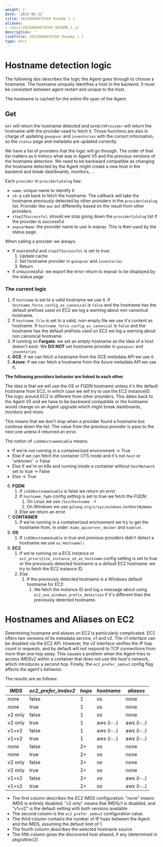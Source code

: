 ```yaml
---
weight: 2
date: '2025-06-12'
title: 20250606070309 Readme 1 1
aliases:
- /docs/20250606070309_README_1_1/
description: ''
linkTitle: 20250606070309 Readme 1 1
type: docs
---
```


# Hostname detection logic

The following doc describes the logic the Agent goes through to choose a hostname. The hostname uniquely identifies a
host in the backend. It must be consistent between agent restart and unique to the host.

The hostname is cached for the entire life span of the Agent.

## Get

`Get` will return the hostname detected and `GetWithProvider` will return the hostname with the provider used to fetch
it. Those functions are also in charge of updating `goexpvar` and `inventories` with the correct information, so the
`status` page and metadata are updated correctly.

We have a list of providers that the logic will go through. The order of that list matters as it mimics what was in
Agent V5 and the previous versions of the hostname detection. We need to be backward compatible as changing the hostname
detected by the Agent might create a new host in the backend and break dashboards, monitors, ...

Each `provider` in `providerCatalog` has:
- `name`: unique name to identify it
- `cb`: a call back to fetch the hostname. The callback will take the hostname previously detected by other providers in
  the `providerCatalog` list. Provider like `aws` act differently based on the result from other providers.
- `stopIfSuccessful`: should we stop going down the `providerCatalog` list if the provider is successful
- `expvarName`: the provider name to use in expvar. This is then used by the status page.

When calling a provider we always:
- If successful and `stopIfSuccessful` is set to true:
    1. Update cache
    2. Set hostname provider in `goexpvar` and `inventories`
    4. Return
- If unsuccessful: we export the error return to expvar to be displayed by the status page

### The current logic

1. If `hostname` is set to a valid hostname we use it. If `hostname_force_config_as_canonical` is `false` and the hostname
   has the default prefixes used on EC2 we log a warning about non canonical hostname.
2. If `hostname_file` is set to a valid, non-empty file we use it's content as hostname. If
   `hostname_force_config_as_canonical` is `false` and the hostname has the default prefixes used on EC2 we log a warning
   about non canonical hostname.
3. If running on **Fargate**: we set an empty hostname as the idea of a host doesn't exist. We **DO NOT** set hostname
   provider in `goexpvar` and `inventories`
4. **GCE**: if we can fetch a hostname from the GCE metadata API we use it.
5. **Azure**: if we can fetch a hostname from the Azure metadata API we use it.

**The following providers behavior are linked to each other**

The idea is that we will use the OS or FQDN hostname unless it's the default hostname from EC2, in which case we will
try to use the EC2 instanceID. The logic around EC2 is different from other providers. This dates back to the Agent V5
and we have to be backward compatible or the hostname would change on an Agent upgrade which might break dashboards,
monitors and more.

This means that we don't stop when a provider found a hostname but continue down the list. The value from the previous
provider is pass to the next one unless it returned an error.

The notion of `isOSHostnameUsable` means:
- If we're not running in a containerized environment -> True
- Else if we can fetch the container UTS mode and it's not `host` or 'unknown' -> False
- Else if we're on k8s and running inside a container without `hostNetwork` set to true -> False
- Else -> True

6. **FQDN**
    1. If `isOSHostnameUsable` is false we return an error
    2. If `hostname_fqdn` config setting is set to true we fetch the FQDN:
        1. On Linux we use `/bin/hostname -f`
        2. On Windows we use `golang.org/x/sys/windows:GetHostByName`
    3. Else we return an error
7. **CONTAINER**
    1. If we're running in a containerized environment we try to get the hostname from, in order: `kube_apiserver`,
       `docker` and `kubelet`.
8. **OS**
    1. If `isOSHostnameUsable` is true and previous providers didn't detect a hostname we use `os.Hostname()`
9. **EC2**
    1. If we're running on a ECS instance or `ec2_prioritize_instance_id_as_hostname` config setting is set to true or
       the previously detected hostname is a default EC2 hostname: we try to fetch the EC2 instance ID.
    2. Else
        1. If the previously detected hostname is a Windows default hostname for EC2:
            1. We fetch the instance ID and log a message about using `ec2_use_windows_prefix_detection` if it's
               different than the previously detected hostname.

# Hostnames and Aliases on EC2

Determining hostname and aliases on EC2 is particularly complicated.
EC2 offers two versions of its metadata service, v1 and v2.
The v1 interface can be disabled via the EC2 API.
However, the v2 interface verifies the IP hop count in requests, and by default will not respond to TCP connections from more than one hop away.
This causes a problem when the Agent tries to access IMDSv2 within a container that does not use the host's network, which introduces a second hop.
Finally, the `ec2_prefer_imdsv2` config flag affects the agent's behavior.

The results are as follows:

| *IMDS*    | *ec2_prefer_imdsv2*   | *hops*    | _hostname_    | _aliases_     |
|--------   |---------------------  |--------   |-------------  |------------   |
| none      | false                 | 1         | os            | none          |
| none      | true                  | 1         | os            | none          |
| v2 only   | false                 | 1         | os            | none          |
| v2 only   | true                  | 1         | aws (i-..)    | aws (i-..)    |
| v1+v2     | false                 | 1         | aws (i-..)    | aws (i-..)    |
| v1+v2     | true                  | 1         | aws (i-..)    | aws (i-..)    |
| none      | false                 | 2+        | os            | none          |
| none      | true                  | 2+        | os            | none          |
| v2 only   | false                 | 2+        | os            | none          |
| v2 only   | true                  | 2+        | os            | none          |
| v1+v2     | false                 | 2+        | os            | aws (i-..)    |
| v1+v2     | true                  | 2+        | os            | aws (i-..)    |

 * The first column describes the EC2 IMDS configuration: "none" means IMDS is entirely disabled; "v2 only" means that IMDSv1 is disabled, and "v1+v2" is the default setting with both versions available
 * The second column is the `ec2_prefer_imdsv2` configuration value.
 * The third column contains the number of IP hops between the Agent and the IMDS, assuming the default limit of 1.
 * The fourth column describes the selected hostname source
 * The fifth column gives the discovered host aliased, if any (determined in pkg/util/ec2).
